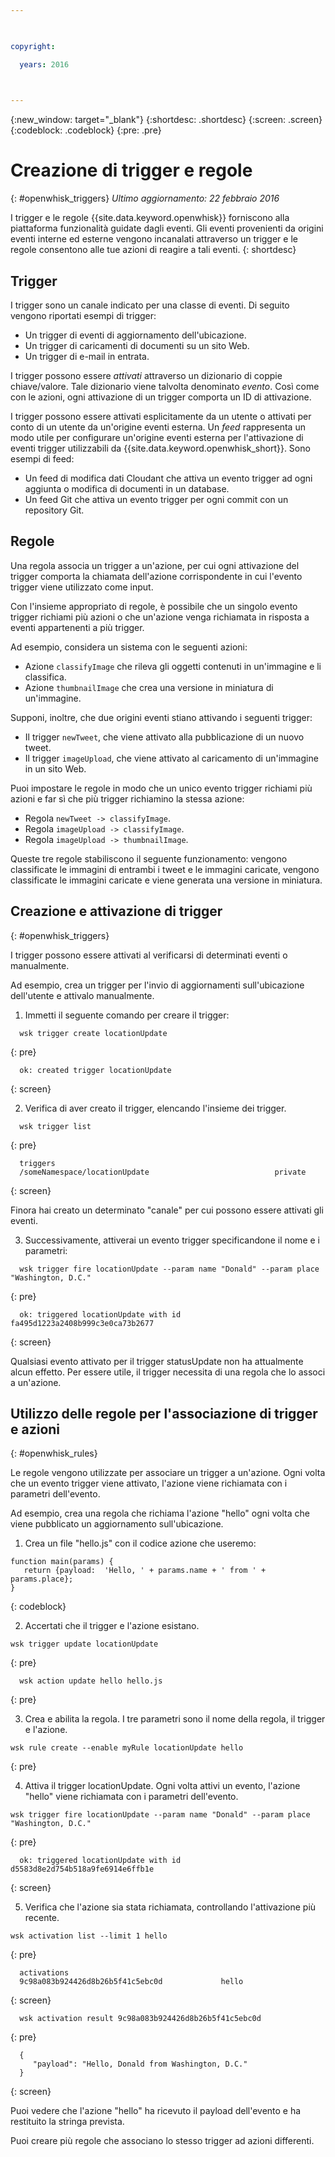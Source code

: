 ```yaml
---

 

copyright:

  years: 2016

 

---
```


{:new_window: target="_blank"}
{:shortdesc: .shortdesc}
{:screen: .screen}
{:codeblock: .codeblock}
{:pre: .pre}

# Creazione di trigger e regole
{: #openwhisk_triggers}
*Ultimo aggiornamento: 22 febbraio 2016*

I trigger e le regole {{site.data.keyword.openwhisk}} forniscono alla piattaforma funzionalità guidate dagli eventi. Gli eventi provenienti da origini eventi interne ed esterne vengono incanalati attraverso un trigger e le regole consentono alle tue azioni di reagire a tali eventi.
{: shortdesc}

## Trigger

I trigger sono un canale indicato per una classe di eventi. Di seguito vengono riportati esempi di trigger:
- Un trigger di eventi di aggiornamento dell'ubicazione.
- Un trigger di caricamenti di documenti su un sito Web.
- Un trigger di e-mail in entrata.

I trigger possono essere *attivati* attraverso un dizionario di coppie chiave/valore. Tale dizionario viene talvolta denominato *evento*. Così come con le azioni, ogni attivazione di un trigger comporta un ID di attivazione.

I trigger possono essere attivati esplicitamente da un utente o attivati per conto di un utente da un'origine eventi esterna.
Un *feed* rappresenta un modo utile per configurare un'origine eventi esterna
per l'attivazione di eventi trigger utilizzabili da {{site.data.keyword.openwhisk_short}}. Sono esempi di feed:
- Un feed di modifica dati Cloudant che attiva un evento trigger ad ogni aggiunta o modifica di documenti in un database.
- Un feed Git che attiva un evento trigger per ogni commit con un repository Git.

## Regole

Una regola associa un trigger a un'azione, per cui ogni attivazione del trigger comporta la chiamata dell'azione corrispondente in cui l'evento trigger viene utilizzato come input.

Con l'insieme appropriato di regole, è possibile che un singolo evento trigger
richiami più azioni o che un'azione venga richiamata in risposta a eventi
appartenenti a più trigger.

Ad esempio, considera un sistema con le seguenti azioni:
- Azione `classifyImage` che rileva gli oggetti contenuti in un'immagine e li classifica.
- Azione `thumbnailImage` che crea una versione in miniatura di un'immagine.

Supponi, inoltre, che due origini eventi stiano attivando i seguenti trigger:
- Il trigger `newTweet`, che viene attivato alla pubblicazione di un nuovo tweet.
- Il trigger `imageUpload`, che viene attivato al caricamento di un'immagine in un sito Web.

Puoi impostare le regole in modo che un unico evento trigger richiami più azioni e far sì che più trigger richiamino la stessa azione:
- Regola `newTweet -> classifyImage`.
- Regola `imageUpload -> classifyImage`.
- Regola `imageUpload -> thumbnailImage`.

Queste tre regole stabiliscono il seguente funzionamento: vengono classificate le immagini di entrambi i tweet e le immagini caricate, vengono classificate le immagini caricate e viene generata una versione in miniatura. 

## Creazione e attivazione di trigger
{: #openwhisk_triggers}

I trigger possono essere attivati al verificarsi di determinati eventi o manualmente.

Ad esempio, crea un trigger per l'invio di aggiornamenti sull'ubicazione dell'utente e attivalo manualmente.

1. Immetti il seguente comando per creare il trigger:
 
```
  wsk trigger create locationUpdate
```
  {: pre}
 
```
  ok: created trigger locationUpdate
```
  {: screen}

2. Verifica di aver creato il trigger, elencando l'insieme dei trigger.

```
  wsk trigger list
```
  {: pre}
 
```
  triggers
  /someNamespace/locationUpdate                            private
```
  {: screen}

  Finora hai creato un determinato "canale" per cui possono essere attivati gli eventi.

3. Successivamente, attiverai un evento trigger specificandone il nome e i parametri:

```
  wsk trigger fire locationUpdate --param name "Donald" --param place "Washington, D.C."
```
  {: pre}

```
  ok: triggered locationUpdate with id fa495d1223a2408b999c3e0ca73b2677
```
  {: screen}

   Qualsiasi evento attivato per il trigger statusUpdate non ha attualmente alcun effetto. Per essere utile, il trigger necessita di una regola che lo associ a un'azione.


## Utilizzo delle regole per l'associazione di trigger e azioni
{: #openwhisk_rules}

Le regole vengono utilizzate per associare un trigger a un'azione. Ogni volta che un evento trigger viene attivato, l'azione viene richiamata con i parametri dell'evento.

Ad esempio, crea una regola che richiama l'azione "hello" ogni volta che viene pubblicato un aggiornamento sull'ubicazione. 

1. Crea un file "hello.js" con il codice azione che useremo:
  ```
  function main(params) {
     return {payload:  'Hello, ' + params.name + ' from ' + params.place};
  }
  ```
  {: codeblock}

2. Accertati che il trigger e l'azione esistano.
  ```
  wsk trigger update locationUpdate
  ```
  {: pre}
  
```
  wsk action update hello hello.js
```
  {: pre}

3. Crea e abilita la regola. I tre parametri sono il nome della regola, il trigger e l'azione.
  ```
  wsk rule create --enable myRule locationUpdate hello
  ```
  {: pre}

4. Attiva il trigger locationUpdate. Ogni volta attivi un evento, l'azione "hello" viene richiamata con i parametri dell'evento.
  ```
  wsk trigger fire locationUpdate --param name "Donald" --param place "Washington, D.C."
  ```
  {: pre}
  
```
  ok: triggered locationUpdate with id d5583d8e2d754b518a9fe6914e6ffb1e
```
  {: screen}

5. Verifica che l'azione sia stata richiamata, controllando l'attivazione più recente.
  ```
  wsk activation list --limit 1 hello
  ```
  {: pre}
  
```
  activations
  9c98a083b924426d8b26b5f41c5ebc0d             hello
```
  {: screen}
  
```
  wsk activation result 9c98a083b924426d8b26b5f41c5ebc0d
```
  {: pre}
```
  {
     "payload": "Hello, Donald from Washington, D.C."
  }
```
  {: screen}

  Puoi vedere che l'azione "hello" ha ricevuto il payload dell'evento e ha restituito la stringa prevista.

  Puoi creare più regole che associano lo stesso trigger ad azioni differenti.

